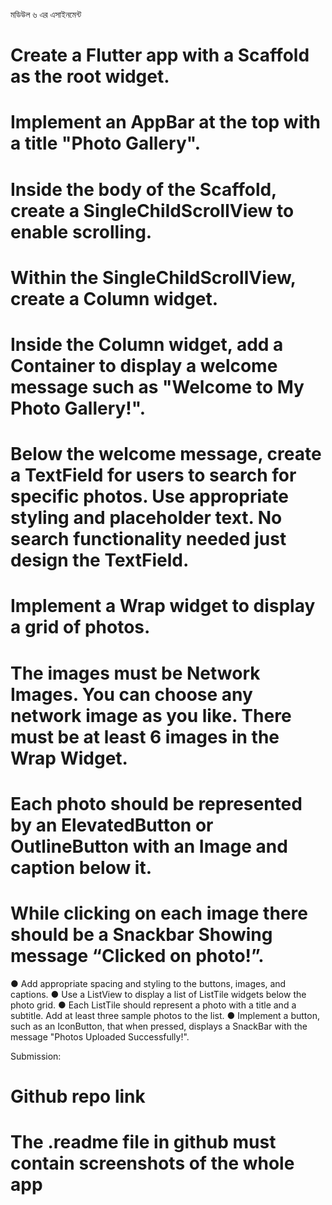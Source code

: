 মডিউল ৬ এর এসাইনমেন্ট
# Create a Flutter app with a Scaffold as the root widget.
# Implement an AppBar at the top with a title "Photo Gallery".
# Inside the body of the Scaffold, create a SingleChildScrollView to enable scrolling.
# Within the SingleChildScrollView, create a Column widget.
# Inside the Column widget, add a Container to display a welcome message such as "Welcome to My Photo Gallery!".
# Below the welcome message, create a TextField for users to search for specific photos. Use appropriate styling and placeholder text. No search functionality needed just design the TextField.

# Implement a Wrap widget to display a grid of photos.
# The images must be Network Images. You can choose any network image as you like. There must be at least 6 images in the Wrap Widget.
# Each photo should be represented by an ElevatedButton or OutlineButton with an Image and caption below it.
# While clicking on each image there should be a Snackbar Showing message “Clicked on photo!”.
●     Add appropriate spacing and styling to the buttons, images, and captions.
●     Use a ListView to display a list of ListTile widgets below the photo grid.
●     Each ListTile should represent a photo with a title and a subtitle. Add at least three sample photos to the list.
●     Implement a button, such as an IconButton, that when pressed, displays a SnackBar with the message "Photos Uploaded Successfully!".

Submission:
# Github repo link
# The .readme file in github must contain screenshots of the whole app